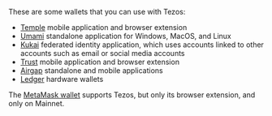 These are some wallets that you can use with Tezos:

- [Temple](https://templewallet.com/) mobile application and browser extension
- [Umami](https://umamiwallet.com/) standalone application for Windows, MacOS, and Linux
- [Kukai](https://wallet.kukai.app/) federated identity application, which uses accounts linked to other accounts such as email or social media accounts
- [Trust](https://trustwallet.com/tezos-wallet) mobile application and browser extension
- [Airgap](https://airgap.it/) standalone and mobile applications
- [Ledger](https://www.ledger.com/) hardware wallets

The [MetaMask wallet](https://metamask.io/) supports Tezos, but only its browser extension, and only on Mainnet.